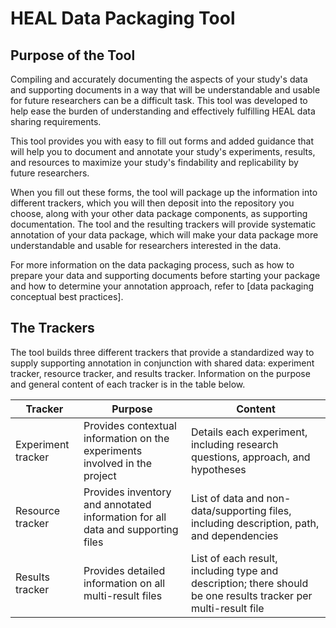 # HEAL Data Packaging Tool

## Purpose of the Tool

Compiling and accurately documenting the aspects of your study's data and supporting documents in a way that will be understandable and usable for future researchers can be a difficult task. This tool was developed to help ease the burden of understanding and effectively fulfilling HEAL data sharing requirements.

This tool provides you with easy to fill out forms and added guidance that will help you to document and annotate your study's experiments, results, and resources to maximize your study's findability and replicability by future researchers.

When you fill out these forms, the tool will package up the information into different trackers, which you will then deposit into the repository you choose, along with your other data package components, as supporting documentation. The tool and the resulting trackers will provide systematic annotation of your data package, which will make your data package more understandable and usable for researchers interested in the data.

For more information on the data packaging process, such as how to prepare your data and supporting documents before starting your package and how to determine your annotation approach, refer to [data packaging conceptual best practices].

## The Trackers

The tool builds three different trackers that provide a standardized way to supply supporting annotation in conjunction with shared data: experiment tracker, resource tracker, and results tracker. Information on the purpose and general content of each tracker is in the table below.

| Tracker         | Purpose                           | Content                            |
| --------------- | --------------------------------- | ---------------------------------- |
| Experiment tracker | Provides contextual information on the experiments involved in the project | Details each experiment, including research questions, approach, and hypotheses |
| Resource tracker | Provides inventory and annotated information for all data and supporting files | List of data and non-data/supporting files, including description, path, and dependencies |
| Results tracker | Provides detailed information on all multi-result files | List of each result, including type and description; there should be one results tracker per multi-result file |
